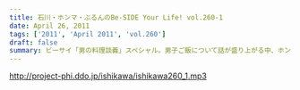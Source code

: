 ```yaml
---
title: 石川・ホンマ・ぶるんのBe-SIDE Your Life! vol.260-1
date: April 26, 2011
tags: ['2011', 'April 2011', 'vol.260']
draft: false
summary: ビーサイ「男の料理談義」スペシャル。男子ご飯について話が盛り上がる中、ホンマさんの食生活・・・そしてそのサバイバル技術にスタジオの全員が唸った！！！NAMAE
---
```


http://project-phi.ddo.jp/ishikawa/ishikawa260_1.mp3
